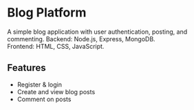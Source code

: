 # Blog Platform

A simple blog application with user authentication, posting, and commenting.
Backend: Node.js, Express, MongoDB.  
Frontend: HTML, CSS, JavaScript.

## Features

- Register & login
- Create and view blog posts
- Comment on posts
